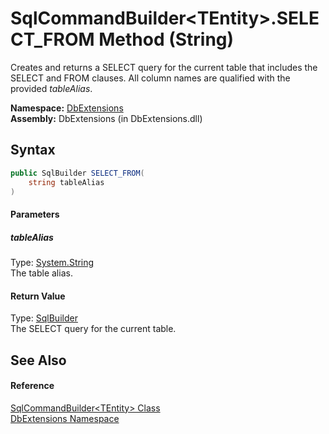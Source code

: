 SqlCommandBuilder&lt;TEntity>.SELECT_FROM Method (String)
=========================================================
Creates and returns a SELECT query for the current table that includes the SELECT and FROM clauses. All column names are qualified with the provided *tableAlias*.

**Namespace:** [DbExtensions][1]  
**Assembly:** DbExtensions (in DbExtensions.dll)

Syntax
------

```csharp
public SqlBuilder SELECT_FROM(
	string tableAlias
)
```

#### Parameters

##### *tableAlias*
Type: [System.String][2]  
The table alias.

#### Return Value
Type: [SqlBuilder][3]  
The SELECT query for the current table.

See Also
--------

#### Reference
[SqlCommandBuilder&lt;TEntity> Class][4]  
[DbExtensions Namespace][1]  

[1]: ../README.md
[2]: http://msdn.microsoft.com/en-us/library/s1wwdcbf
[3]: ../SqlBuilder/README.md
[4]: README.md